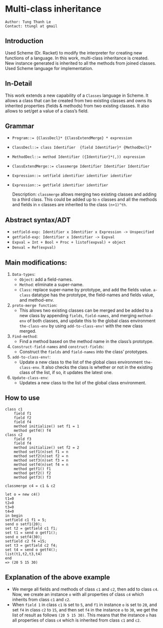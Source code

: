 # Multi-class inheritance
	Author: Tung Thanh Le
	Contact: ttungl at gmail
## Introduction
Used Scheme (Dr. Racket) to modify the interpreter for creating new functions of a language. In this work, multi-class inheritance is created. New instance generated is inherited to all the methods from joined classes. Used Scheme language for implementation.
## In-Detail
This work extends a new capability of a `Classes` language in Scheme. It allows a class that can be created from two existing classes and owns its inherited properties (fields & methods) from two existing classes. It also allows to set/get a value of a class’s field.
## Grammar
* `Program::= {ClassDecl}* {ClassExtendMerge} * expression`
* `ClassDecl::= class Identifier 
		{field Identifier}*
		{MethodDecl}*`
* `MethodDecl::= method Identifier
		({Identifier}*(,))
		expression`
* `ClassExtendMerge::= classmerge Identifier Identifier Identifier`
* `Expression::= setfield identifier identifier identifier`
* `Expression::= getfield identifier identifier`

	Description: `classmerge` allows merging two existing classes and adding to a third class. This could be added up to `n` classes and all the methods and fields in `n` classes are inherited to the class `(n+1)^th`.

## Abstract syntax/ADT
* `setfield-exp: Identifier x Identifier x Expression -> Unspecified`
* `getfield-exp: Identifier x Identifier -> Expval`
* `Expval = Int + Bool + Proc + listof(expval) + object`
* `Denval = Ref(expval)`

## Main modifications:
1. `Data-types`:
	* `Object`: add a field-names.
	* `Method`: eliminate a super-name.
	* `Class`: replace super-name by prototype, and add the fields value.
		`a-class` datatype has the prototype, the field-names and fields value, and method-env.
2. `proto-merge function`:
	* This allows two existing classes can be merged and be added to a new class by appending `fields`, `field-names`, and merging `method-env` of both classes, and update this to the global class environment `the-class-env` by using `add-to-class-env!` with the new class merged.
3. `Find-method`: 
	* Find a method based on the method name in the class’s prototype.
4. `Construct-field-names` and `construct-fields`:
	* Construct the `fields` and `field-names` into the class’ prototypes.
5. `add-to-class-env!`:
	* Update a new class to the list of the global class environment `the-class-env`. It also checks the class is whether or not in the existing class of the list, if so, it updates the latest one.
6. `Update-class-env`:
	* Updates a new class to the list of the global class environment.

## How to use 
	class c1
		field f1
		field f2
		field f4
		method initialize() set f1 = 1
		method getf4() f4
	class c2
		field f3
		field f4
		method initialize() set f2 = 2
		method setf1(n)set f1 = n
		method setf2(n)set f2 = n
		method setf3(n)set f3 = n
		method setf4(n)set f4 = n
		method getf1() f1
		method getf2() f2
		method getf3() f3
	
	classmerge c4 = c1 & c2
	
	let o = new c4()
	t1=0
	t2=0
	t3=0
	t4=0
	in begin
	setfield c1 f1 = 5;
	send o setf1(20);
	set t2 = getfield c1 f1;
	set t1 = send o getf1();
	send o setf4(30);
	setfield c2 f4 =15;
	set t3 = getfield c2 f4;
	set t4 = send o getf4();
	list(t1,t2,t3,t4)
	end
	=> (20 5 15 30)

## Explanation of the above example
* We merge all fields and methods of class `c1` and `c2`, then add to class `c4`. Now, we create an instance `o` with all properties of class `c4` which inherits from class `c1` and `c2`.
* When `field 1` in class `c1` is set to `5`, and `f1` in instance `o` is set to `20`, and set `f4` in class `c2` to `15`, and then set `f4` in the instance `o` to `30`, we get the list of result as follows `(20 5 15 30)`. This means that the instance `o` has all properties of class `c4` which is inherited from class `c1` and `c2`.

